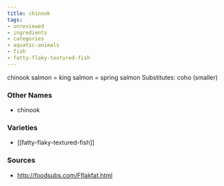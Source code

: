 ```yaml
---
title: chinook
tags:
- unreviewed
- ingredients
- categories
- aquatic-animals
- fish
- fatty-flaky-textured-fish
---
```

chinook salmon = king salmon = spring salmon Substitutes: coho (smaller)

### Other Names

* chinook

### Varieties

* [[fatty-flaky-textured-fish]]

### Sources
* http://foodsubs.com/Fflakfat.html
